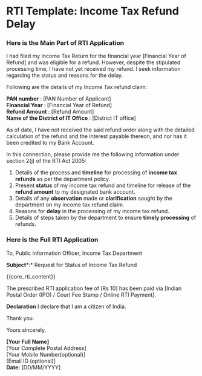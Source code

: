 # RTI Template: Income Tax Refund Delay

<!-- START Main Part of RTI Application -->

### Here is the Main Part of RTI Application

I had filed my Income Tax Return for the financial year \[Financial Year of Refund\] and was eligible for a refund. However, despite the stipulated processing time, I have not yet received my refund. I seek information regarding the status and reasons for the delay.

Following are the details of my Income Tax refund claim:

**PAN number** : \[PAN Number of Applicant\]  
**Financial Year** : \[Financial Year of Refund\]  
**Refund Amount** :  \[Refund Amount\]  
**Name of the District of IT Office** : \[District IT office\]

As of date, I have not received the said refund order along with the detailed calculation of the refund and the interest payable thereon, and nor has it been credited to my Bank Account.

In this connection, please provide me the following information under section 2(j) of the RTI Act 2005:

1. Details of the process and **timeline** for processing of **income tax refunds** as per the department policy.  
2. Present **status** of my income tax refund and timeline for release of the **refund amount** to my designated bank account.  
3. Details of any **observation** made or **clarification** sought by the department on my income tax refund claim.  
4. Reasons for **delay** in the processing of my income tax refund.  
5. Details of steps taken by the department to ensure **timely processing** of refunds.

<!-- END OF Main Part of RTI Application -->

### Here is the Full RTI Application

To, 
Public Information Officer, 
Income Tax Department 

**Subject***:* Request for Status of Income Tax Refund

{{core_rti_content}}

The prescribed RTI application fee of \[Rs 10\] has been paid via \[Indian Postal Order (IPO) / Court Fee Stamp / Online RTI Payment\].

 **Declaration** I declare that I am a citizen of India.

Thank you.

Yours sincerely,

**\[Your Full Name\]**  
\[Your Complete Postal Address\]  
\[Your Mobile Number(optional)\]  
\[Email ID (optional)\]  
**Date:** \[DD/MM/YYYY\]
